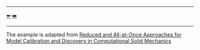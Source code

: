 ***
[⬅️](../015/README.md "Previous example")
[➡️](../017/README.md "Next example")
***

The example is adapted from [Reduced and All-at-Once Approaches for Model Calibration and Discovery in Computational Solid Mechanics](http://dx.doi.org/10.1115/1.4066118)
